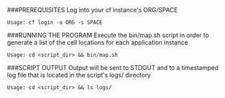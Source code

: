 ###PREREQUISITES
 Log into your cf instance's ORG/SPACE

`Usage: cf login -o ORG -s SPACE`

###RUNNING THE PROGRAM
Execute the bin/map.sh script in order to generate a list 
of the cell locations for each application instance 

`Usage: cd <script_dir> && bin/map.sh`

###SCRIPT OUTPUT
Output will be sent to STDOUT and to a timestamped log file 
that is located in the script's logs/ directory

`Usage: cd <script_dir> && ls logs/`
